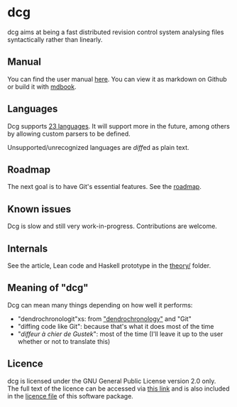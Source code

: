 dcg
===

dcg aims at being a fast distributed revision control system
analysing files syntactically rather than linearly.

Manual
------

You can find the user manual [here](./manual/). You can view it as markdown on Github
or build it with [mdbook](https://rust-lang.github.io/mdBook/).

Languages
---------

Dcg supports [23 languages](./linguist.toml). It will support more in the future,
among others by allowing custom parsers to be defined.

Unsupported/unrecognized languages are *diff*ed as plain text.

Roadmap
-------

The next goal is to have Git's essential features. See the [roadmap](./ROADMAP.markdown).

Known issues
------------

Dcg is slow and still very work-in-progress. Contributions are welcome.

Internals
---------

See the article, Lean code and Haskell prototype in the
[theory/](./theory/) folder.

Meaning of "dcg"
----------------

Dcg can mean many things depending on how well it performs:
- "dendrochronologit"xs: from ["dendrochronology"](https://en.wikipedia.org/wiki/Dendrochronology) and "Git"
- "diffing code like Git": because that's what it does most of the time
- "*diffeur à chier de Gustek*": most of the time (I'll leave it up to the user whether or not to translate this)

Licence
-------

dcg is licensed under the GNU General Public License version 2.0 only.  
The full text of the licence can be accessed via [this link](https://www.gnu.org/licenses/old-licenses/gpl-2.0.txt)
and is also included in the [licence file](./COPYING) of this software package.
